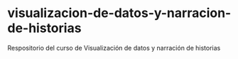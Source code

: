 # visualizacion-de-datos-y-narracion-de-historias
Respositorio del curso de Visualización de datos y narración de historias
